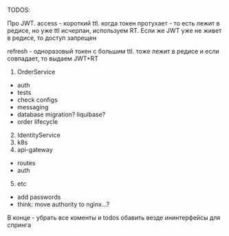 TODOS:

Про JWT.
access - короткий ttl. когда токен протухает - то есть лежит
в редисе, но уже ttl исчерпан, используем RT.
Если же JWT уже не живет в редисе, то доступ запрещен

refresh - одноразовый токен с большим ttl. тоже лежит в редисе
и если совпадает, то выдаем JWT+RT

1. OrderService
- auth
- tests
- check configs
- messaging
- database migration? liquibase?
- order lifecycle
2. IdentityService
3. k8s
4. api-gateway
- routes
- auth
5. etc
- add passwords
- think: move authority to nginx...?

В конце - убрать все коменты и todos
обавить везде ининтерфейсы для спринга
